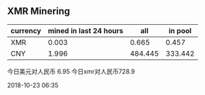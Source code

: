 ## XMR Minering

|currency|mined in last 24 hours|all|in pool|
|---|---|---|---|
|XMR|0.003|0.665|0.457|
|CNY|1.996|484.445|333.442|

今日美元对人民币 6.95	今日xmr对人民币728.9


2018-10-23 06:35